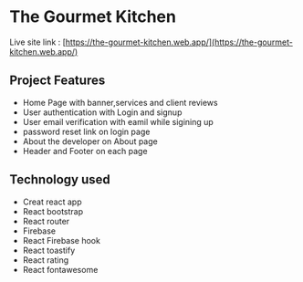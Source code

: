 # The Gourmet Kitchen

Live site link : [https://the-gourmet-kitchen.web.app/](https://the-gourmet-kitchen.web.app/)

## Project Features
* Home Page with banner,services and client reviews
* User authentication with Login and signup
* User email verification with eamil while sigining up
* password reset link on login page
* About the developer on About page
* Header and Footer on each page


## Technology used
* Creat react app
* React bootstrap
* React router
* Firebase
* React Firebase hook
* React toastify
* React rating
* React fontawesome

